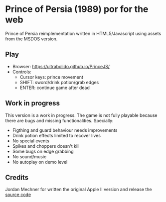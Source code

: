 # Prince of Persia (1989) por for the web

Prince of Persia reimplementation written in HTML5/Javascript using assets from the MSDOS version.

## Play

- Browser: https://ultrabolido.github.io/PrinceJS/
- Controls:
  - Cursor keys: prince movement
  - SHIFT: sword/drink potion/grab edges
  - ENTER: continue game after dead

## Work in progress

This version is a work in progress. The game is not fully playable because there are bugs and missing functionalities. Specially:

- Figthing and guard behaviour needs improvements
- Drink potion effects limited to recover lives
- No special events
- Spikes and choppers doesn't kill 
- Some bugs on edge grabbing
- No sound/music
- No autoplay on demo level

## Credits
Jordan Mechner for written the original Apple II version and release the [source code](https://github.com/jmechner/Prince-of-Persia-Apple-II)
